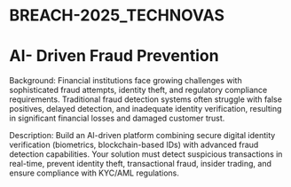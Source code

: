 # BREACH-2025_TECHNOVAS
# AI- Driven Fraud Prevention

Background: 
Financial institutions face growing challenges with sophisticated fraud attempts, identity theft, 
and regulatory compliance requirements. Traditional fraud detection systems often struggle with 
false positives, delayed detection, and inadequate identity verification, resulting in significant 
financial losses and damaged customer trust. 

Description: 
Build an AI-driven platform combining secure digital identity verification (biometrics, 
blockchain-based IDs) with advanced fraud detection capabilities. Your solution must detect 
suspicious transactions in real-time, prevent identity theft, transactional fraud, insider trading, 
and ensure compliance with KYC/AML regulations. 
